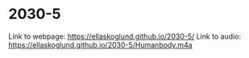 # 2030-5
Link to webpage: https://ellaskoglund.github.io/2030-5/
Link to audio:  https://ellaskoglund.github.io/2030-5/Humanbody.m4a
